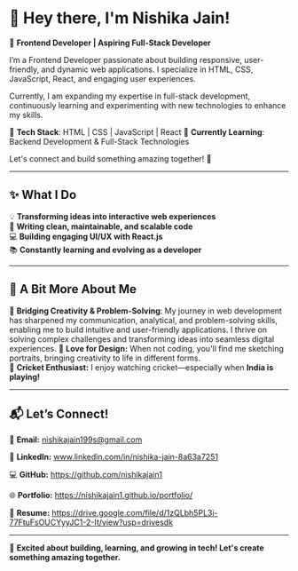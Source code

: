# 👋 Hey there, I'm Nishika Jain!  

🚀 **Frontend Developer | Aspiring Full-Stack Developer**

I’m a Frontend Developer passionate about building responsive, user-friendly, and dynamic web applications. I specialize in HTML, CSS, JavaScript, React, and engaging user experiences.

Currently, I am expanding my expertise in full-stack development, continuously learning and experimenting with new technologies to enhance my skills.

🔹 **Tech Stack**: HTML | CSS | JavaScript | React 
🔹 **Currently Learning**: Backend Development & Full-Stack Technologies

Let's connect and build something amazing together! 🚀

---

## ✨ **What I Do**  
💡 **Transforming ideas into interactive web experiences**  
📌 **Writing clean, maintainable, and scalable code**  
💻 **Building engaging UI/UX with React.js**  
📚 **Constantly learning and evolving as a developer**  

---

## 🌟 **A Bit More About Me**  
🎯 **Bridging Creativity & Problem-Solving**: My journey in web development has sharpened my communication, analytical, and problem-solving skills, enabling me to build intuitive and user-friendly applications. I thrive on solving complex challenges and transforming ideas into seamless digital experiences.
🎨 **Love for Design:** When not coding, you'll find me sketching portraits, bringing creativity to life in different forms.  
🏏 **Cricket Enthusiast:** I enjoy watching cricket—especially when **India is playing!**  

---

## 📬 **Let’s Connect!**  
📩 **Email:** nishikajain199s@gmail.com

🔗 **LinkedIn:** www.linkedin.com/in/nishika-jain-8a63a7251

💻 **GitHub:** https://github.com/nishikajain1

🌐 **Portfolio:** https://nishikajain1.github.io/portfolio/

📄 **Resume:** https://drive.google.com/file/d/1zQLbh5PL3i-77FtuFsOUCYyyJC1-2-It/view?usp=drivesdk

---

🚀 **Excited about building, learning, and growing in tech! Let's create something amazing together.**  
